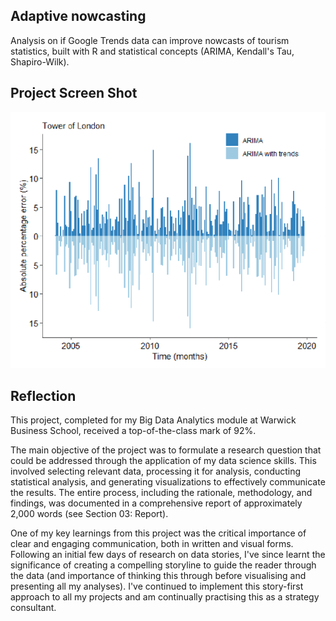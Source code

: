 ## Adaptive nowcasting

Analysis on if Google Trends data can improve nowcasts of tourism statistics, built with R and statistical concepts (ARIMA, Kendall's Tau, Shapiro-Wilk).

## Project Screen Shot

![alt text](https://github.com/jonathanyang7/adaptive-nowcasting/blob/34b3f98e1aa21c2de4bfc469b4ff9e1a9cb11628/03.%20Report/ARIMA_results_Tower_of_London.png?raw=true)

## Reflection

This project, completed for my Big Data Analytics module at Warwick Business School, received a top-of-the-class mark of 92%.

The main objective of the project was to formulate a research question that could be addressed through the application of my data science skills. This involved selecting relevant data, processing it for analysis, conducting statistical analysis, and generating visualizations to effectively communicate the results. The entire process, including the rationale, methodology, and findings, was documented in a comprehensive report of approximately 2,000 words (see Section 03: Report).

One of my key learnings from this project was the critical importance of clear and engaging communication, both in written and visual forms. Following an initial few days of research on data stories, I've since learnt the significance of creating a compelling storyline to guide the reader through the data (and importance of thinking this through before visualising and presenting all my analyses). I've continued to implement this story-first approach to all my projects and am continually practising this as a strategy consultant.

